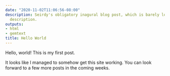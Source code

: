 ```yaml
---
date: "2020-11-02T11:06:56-08:00"
description: Seirdy's obligatory inagural blog post, which is barely longer than this
  description.
outputs:
- html
- gemtext
title: Hello World
---
```


Hello, world! This is my first post.

It looks like I managed to somehow get this site working. You can look forward to a
few more posts in the coming weeks.
